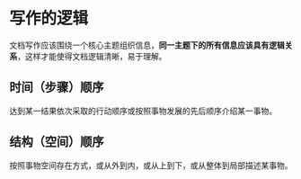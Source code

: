 # 写作的逻辑

文档写作应该围绕一个核心主题组织信息，**同一主题下的所有信息应该具有逻辑关系**，这样才能使得文档逻辑清晰，易于理解。

## 时间（步骤）顺序

达到某一结果依次采取的行动顺序或按照事物发展的先后顺序介绍某一事物。

## 结构（空间）顺序

按照事物空间存在方式，或从外到内，或从上到下，或从整体到局部描述某事物。
